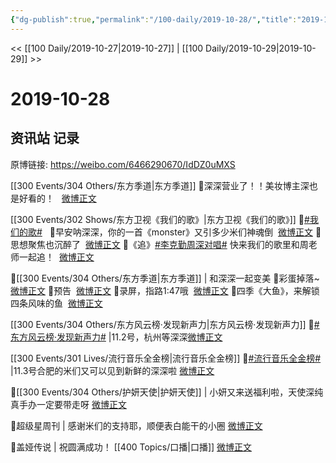 ```yaml
---
{"dg-publish":true,"permalink":"/100-daily/2019-10-28/","title":"2019-10-28"}
---
```



<< [[100 Daily/2019-10-27\|2019-10-27]] | [[100 Daily/2019-10-29\|2019-10-29]] >>

# 2019-10-28

## 资讯站 记录

原博链接: https://weibo.com/6466290670/IdDZ0uMXS

[[300 Events/304 Others/东方季道\|东方季道]]
🌿深深营业了！！美妆博主深也是好看的！
  [微博正文](https://m.weibo.cn/6466290670/4432423980714107)

[[300 Events/302 Shows/东方卫视《我们的歌》\|东方卫视《我们的歌》]]
🌿[#我们的歌#](https://s.weibo.com/weibo?q=%23%E6%88%91%E4%BB%AC%E7%9A%84%E6%AD%8C%23)
  🌸早安呐深深，你的一首《monster》又引多少米们神魂倒
 [微博正文](https://m.weibo.cn/6466290670/4432279260906605)
🌸思想聚焦也沉醉了
 [微博正文](https://m.weibo.cn/6466290670/4432508764460382)
🌸《追》[#李克勤周深对唱#](https://s.weibo.com/weibo?q=%23%E6%9D%8E%E5%85%8B%E5%8B%A4%E5%91%A8%E6%B7%B1%E5%AF%B9%E5%94%B1%23)
快来我们的歌里和周老师一起追！
 [微博正文](https://m.weibo.cn/6466290670/4432492864285160)

🌿[[300 Events/304 Others/东方季道\|东方季道]] | 和深深一起变美
🌸彩蛋掉落~
[微博正文](https://m.weibo.cn/6466290670/4432434013648017)
🌸预告
 [微博正文](https://m.weibo.cn/6466290670/4432412937154634)
🌸录屏，指路1:47哦
 [微博正文](https://m.weibo.cn/6466290670/4432466275854164)
🌸四季《大鱼》，来解锁四条风味的鱼
 [微博正文](https://m.weibo.cn/6466290670/4432460131499033)

[[300 Events/304 Others/东方风云榜·发现新声力\|东方风云榜·发现新声力]]
🌿[#东方风云榜·发现新声力#](https://s.weibo.com/weibo?q=%23%E4%B8%9C%E6%96%B9%E9%A3%8E%E4%BA%91%E6%A6%9C%C2%B7%E5%8F%91%E7%8E%B0%E6%96%B0%E5%A3%B0%E5%8A%9B%23) |11.2号，杭州等深深[微博正文](https://m.weibo.cn/6466290670/4432347249914626)

[[300 Events/301 Lives/流行音乐全金榜\|流行音乐全金榜]]
🌿[#流行音乐全金榜#](https://s.weibo.com/weibo?q=%23%E6%B5%81%E8%A1%8C%E9%9F%B3%E4%B9%90%E5%85%A8%E9%87%91%E6%A6%9C%23) |11.3号合肥的米们又可以见到新鲜的深深啦
[微博正文](https://m.weibo.cn/6466290670/4432341134855907)

🌿[[300 Events/304 Others/护妍天使\|护妍天使]] | 小妍又来送福利啦，天使深纯真手办一定要带走呀
[微博正文](https://m.weibo.cn/6466290670/4432361162485516)

🌿超级星周刊 | 感谢米们的支持耶，顺便表白能干的小圈
[微博正文](https://m.weibo.cn/6466290670/4432440229406092)

🌿盖娅传说 | 祝圆满成功！ [[400 Topics/口播\|口播]]
[微博正文](https://m.weibo.cn/6466290670/4432353952630656)
